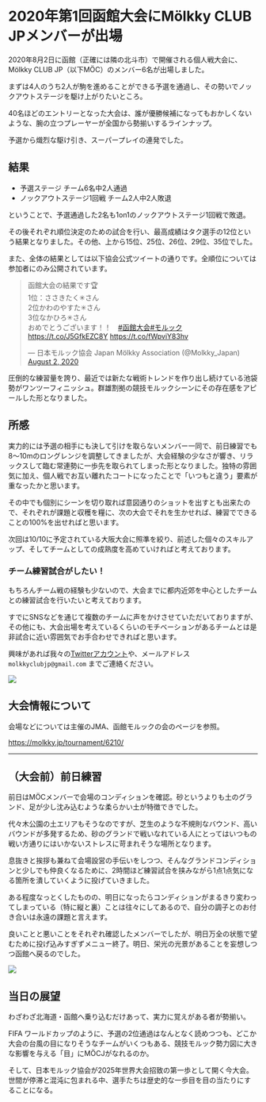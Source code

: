 # 2020年第1回函館大会にMölkky CLUB JPメンバーが出場

2020年8月2日に函館（正確には隣の北斗市）で開催される個人戦大会に、Mölkky CLUB JP（以下MÖC）のメンバー6名が出場しました。

まずは4人のうち2人が駒を進めることができる予選を通過し、その勢いでノックアウトステージを駆け上がりたいところ。

40名ほどのエントリーとなった大会は、誰が優勝候補になってもおかしくないような、腕の立つプレーヤーが全国から勢揃いするラインナップ。

予選から熾烈な駆け引き、スーパープレイの連発でした。

## 結果

- 予選ステージ チーム6名中2人通過
- ノックアウトステージ1回戦 チーム2人中2人敗退

ということで、予選通過した2名も1on1のノックアウトステージ1回戦で敗退。

その後それぞれ順位決定のための試合を行い、最高成績はタク選手の12位という結果となりました。その他、上から15位、25位、26位、29位、35位でした。

また、全体の結果としては以下協会公式ツイートの通りです。全順位については参加者にのみ公開されています。

<blockquote class="twitter-tweet" data-partner="tweetdeck"><p lang="ja" dir="ltr">函館大会の結果です🏆<br>1位：ささきたく✳︎さん　<br>2位かわのやすた✳︎さん　　<br>3位なかひろ✳︎さん<br>おめでとうございます！！　<a href="https://twitter.com/hashtag/%E5%87%BD%E9%A4%A8%E5%A4%A7%E4%BC%9A?src=hash&amp;ref_src=twsrc%5Etfw">#函館大会</a><a href="https://twitter.com/hashtag/%E3%83%A2%E3%83%AB%E3%83%83%E3%82%AF?src=hash&amp;ref_src=twsrc%5Etfw">#モルック</a> <a href="https://t.co/J5GfkEZC8Y">https://t.co/J5GfkEZC8Y</a> <a href="https://t.co/fWpviY83hv">https://t.co/fWpviY83hv</a></p>&mdash; 日本モルック協会 Japan Mölkky Association (@Molkky_Japan) <a href="https://twitter.com/Molkky_Japan/status/1289837539495260160?ref_src=twsrc%5Etfw">August 2, 2020</a></blockquote>
<script async src="https://platform.twitter.com/widgets.js" charset="utf-8"></script>

圧倒的な練習量を誇り、最近では新たな戦術トレンドを作り出し続けている池袋勢がワンツーフィニッシュ。群雄割拠の競技モルックシーンにその存在感をアピールした形となりました。

## 所感

実力的には予選の相手にも決して引けを取らないメンバー一同で、前日練習でも8〜10mのロングレンジを調整してきましたが、大会経験の少なさが響き、リラックスして臨む常連勢に一歩先を取られてしまった形となりました。独特の雰囲気に加え、個人戦でお互い離れたコートになったことで「いつもと違う」要素が重なったかと思います。

その中でも個別にシーンを切り取れば意図通りのショットを出すとも出来たので、それぞれが課題と収穫を糧に、次の大会でそれを生かせれば、練習でできることの100%を出せればと思います。

次回は10/10に予定されている大阪大会に照準を絞り、前述した個々のスキルアップ、そしてチームとしての成熟度を高めていければと考えております。

### チーム練習試合がしたい！

もちろんチーム戦の経験も少ないので、大会までに都内近郊を中心としたチームとの練習試合を行いたいと考えております。

すでにSNSなどを通じて複数のチームに声をかけさせていただいておりますが、その他にも、大会出場を考えているくらいのモチベーションがあるチームとは是非試合に近い雰囲気でお手合わせできればと思います。

興味があれば我々の[Twitterアカウント](https://twitter.com/molkkyclubjp)や、メールアドレス `molkkyclubjp@gmail.com` までご連絡ください。

![](https://pbs.twimg.com/media/EeZ6x-6UMAEIT74?format=jpg&name=small)

## 大会情報について

会場などについては主催のJMA、函館モルックの会のページを参照。

https://molkky.jp/tournament/6210/

---

## （大会前）前日練習

前日はMÖCメンバーで会場のコンディションを確認。砂というよりも土のグランド、足が少し沈み込むような柔らかい土が特徴できでした。

代々木公園の土エリアもそうなのですが、芝生のような不規則なバウンド、高いバウンドが多発するため、砂のグランドで戦いなれている人にとってはいつもの戦い方通りにはいかないストレスに苛まれそうな場所となります。

息抜きと挨拶も兼ねて会場設営の手伝いをしつつ、そんなグランドコンディションと少しでも仲良くなるために、2時間ほど練習試合を挟みながら1点1点気になる箇所を潰していくように投げていきました。

ある程度なっとくしたものの、明日になったらコンディションがまるきり変わってしまっている（特に縦と裏）ことは往々にしてあるので、自分の調子とのお付き合いは永遠の課題と言えます。

良いことと悪いことをそれぞれ確認したメンバーでしたが、明日万全の状態で望むために投げ込みすぎずメニュー終了。明日、栄光の光景があることを妄想しつつ函館へ戻るのでした。

![](https://pbs.twimg.com/media/EeUyROLUEAE0tm8?format=jpg&name=small)

## 当日の展望

わざわざ北海道・函館へ乗り込むだけあって、実力に覚えがある者が勢揃い。

FIFA ワールドカップのように、予選の2位通過はなんとなく読めつつも、どこか大会の台風の目になりそうなチームがいくつもある、競技モルック勢力図に大きな影響を与える「目」にMÖCJがなれるのか。

そして、日本モルック協会が2025年世界大会招致の第一歩として開く今大会。世間が停滞と混沌に包まれる中、選手たちは歴史的な一歩目を目の当たりにすることになる。
